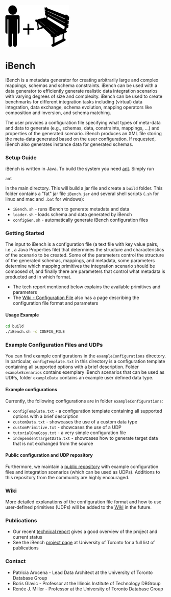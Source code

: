 <img src="https://github.com/RJMillerLab/ibench/blob/master/docs/images/ibenchlogo.png" alt="GProM Logo" width="200"/>

# iBench #

iBench is a metadata generator for creating arbitrarily large and complex mappings, schemas and schema constraints. iBench can be used with a data generator to efficiently generate realistic data integration scenarios with varying degrees of size and complexity. iBench can be used to create benchmarks for different integration tasks including (virtual) data integration, data exchange, schema evolution, mapping operators like composition and inversion, and schema matching.

The user provides a configuration file specifying what types of meta-data and data to generate (e.g., schemas, data, constraints, mappings, ...) and properties of the generated scenario. iBench produces an XML file storing the meta-data generated based on the user configuration. If requested, iBench also generates instance data for generated schemas.

### Setup Guide ###

iBench is written in Java. To build the system you need [ant](http://ant.apache.org/). Simply run 

```
ant
```

in the main directory. This will build a jar file and create a `build` folder. This folder contains a "fat" jar file `iBench.jar` and several shell scripts (`.sh` for linux and mac and `.bat` for windows):

* `iBench.sh` - runs iBench to generate metadata and data
* `loader.sh` - loads schema and data generated by iBench
* `configGen.sh` - automatically generate iBench configuration files

### Getting Started ###

The input to iBench is a configuration file (a text file with key value pairs, i.e., a Java Properties file) that determines the structure and characteristics of the scenario to be created. Some of the parameters control the structure of the generated schemas, mappings, and metadata, some parameters determine which mapping primitives the integration scenario should be composed of, and finally there are parameters that control what metadata is producted and in which format.

* The tech report mentioned below explains the available primitives and parameters
* The [Wiki - Configuration File](https://github.com/RJMillerLab/ibench/wiki/ConfigurationFile) also has a page describing the configuration file format and parameters 

#### Usage Example


```sh
cd build
./iBench.sh -c CONFIG_FILE
```

### Example Configuration Files and UDPs ###

You can find example configurations in the `exampleConfigurations` directory. In particular, `configTemplate.txt` in this directory is a configuration template containing all supported options with a brief description. Folder `exampleScenarios` contains exemplary iBench scenarios that can be used as UDPs, folder `exampleData` contains an example user defined data type.

#### Example configurations

Currently, the following configurations are in folder `exampleConfigurations`:

* `configTemplate.txt` - a configuration template containing all supported options with a brief description
* `customData.txt` - showcases the use of a custom data type
* `customPrimitive.txt` - showcases the use of a UDP
* `tutorialOneCopy.txt` - a very simple configuration file
* `independentTargetData.txt` - showcases how to generate target data that is not exchanged from the source

#### Public configuration and UDP repository

Furthermore, we maintain a [public repository](https://github.com/RJMillerLab/ibenchScenarioCollection) with example configuration files and integration scenarios (which can be used as UDPs). Additions to this repository from the community are highly encouraged.

### Wiki ###

More detailed explanations of the configuration file format and how to use user-defined primitives (UDPs) will be added to the [Wiki](https://github.com/RJMillerLab/ibench/wiki) in the future.

### Publications ###

* Our recent [technical report](http://dblab.cs.toronto.edu/project/iBench/docs/iBench-TR-2015.pdf) gives a good overview of the project and current status
* See the iBench [project page](http://dblab.cs.toronto.edu/project/iBench/) at University of Toronto for a full list of publications

### Contact ###

* Patricia Arocena - Lead Data Architect at the University of Toronto Database Group
* Boris Glavic - Professor at the Illinois Institute of Technology DBGroup
* Renée J. Miller - Professor at the University of Toronto Database Group

